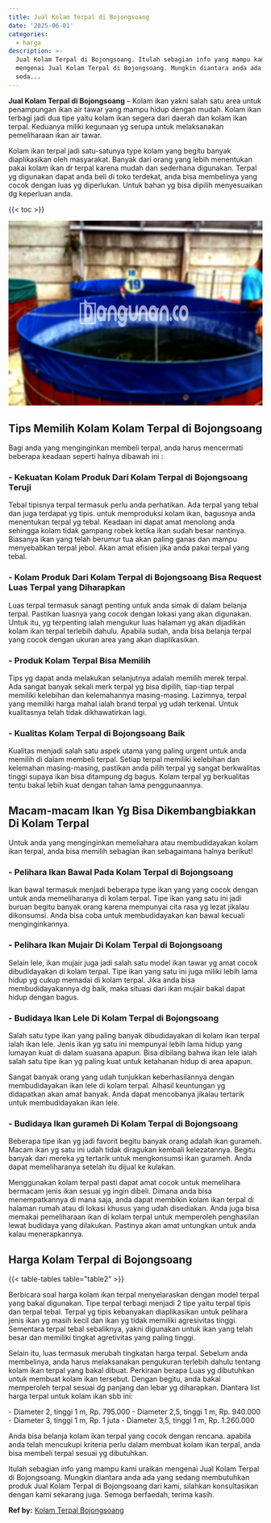 ```yaml
---
title: Jual Kolam Terpal di Bojongsoang
date: '2025-06-01'
categories:
  - harga
description: >-
  Jual Kolam Terpal di Bojongsoang. Itulah sebagian info yang mampu kami uraikan
  mengenai Jual Kolam Terpal di Bojongsoang. Mungkin diantara anda ada yang
  seda...
---
```


**Jual Kolam Terpal di Bojongsoang** – Kolam ikan yakni salah satu area untuk penampungan ikan air tawar yang mampu hidup dengan mudah. Kolam ikan terbagi jadi dua tipe yaitu kolam ikan segera dari daerah dan kolam ikan terpal. Keduanya miliki kegunaan yg serupa untuk melaksanakan pemeliharaan ikan air tawar.

Kolam ikan terpal jadi satu-satunya type kolam yang begitu banyak diaplikasikan oleh masyarakat. Banyak dari orang yang lebih menentukan pakai kolam ikan dr terpal karena mudah dan sederhana digunakan. Terpal yg digunakan dapat anda beli di toko terdekat, anda bisa membelinya yang cocok dengan luas yg diperlukan. Untuk bahan yg bisa dipilih menyesuaikan dg keperluan anda.

{{< toc >}}

![Jual Kolam Terpal di Bojongsoang](/images/jual-kolam-terpal-31.png)

## Tips Memilih Kolam Kolam Terpal di Bojongsoang

Bagi anda yang menginginkan membeli terpal, anda harus mencermati beberapa keadaan seperti halnya dibawah ini :

### \- Kekuatan Kolam Produk Dari Kolam Terpal di Bojongsoang Teruji

Tebal tipisnya terpal termasuk perlu anda perhatikan. Ada terpal yang tebal dan juga terdapat yg tipis. untuk memproduksi kolam ikan, bagusnya anda menentukan terpal yg tebal. Keadaan ini dapat amat menolong anda sehingga kolam tidak gampang robek ketika ikan sudah besar nantinya. Biasanya ikan yang telah berumur tua akan paling ganas dan mampu menyebabkan terpal jebol. Akan amat efisien jika anda pakai terpal yang tebal.

### \- Kolam Produk Dari Kolam Terpal di Bojongsoang Bisa Request Luas Terpal yang Diharapkan

Luas terpal termasuk sanagt penting untuk anda simak di dalam belanja terpal. Pastikan luasnya yang cocok dengan lokasi yang akan digunakan. Untuk itu, yg terpenting ialah mengukur luas halaman yg akan dijadikan kolam ikan terpal terlebih dahulu. Apabila sudah, anda bisa belanja terpal yang cocok dengan ukuran area yang akan diaplikasikan.

### \- Produk Kolam Terpal Bisa Memilih

Tips yg dapat anda melakukan selanjutnya adalah memilih merek terpal. Ada sangat banyak sekali merk terpal yg bisa dipilih, tiap-tiap terpal memiliki kelebihan dan kelemahannya masing-masing. Lazimnya, terpal yang memiliki harga mahal ialah brand terpal yg udah terkenal. Untuk kualitasnya telah tidak dikhawatirkan lagi.

### \- Kualitas Kolam Terpal di Bojongsoang Baik

Kualitas menjadi salah satu aspek utama yang paling urgent untuk anda memilih di dalam membeli terpal. Setiap terpal memiliki kelebihan dan kelemahan masing-masing, pastikan anda pilih terpal yg sangat berkwalitas tinggi supaya ikan bisa ditampung dg bagus. Kolam terpal yg berkualitas tentu bakal lebih kuat dengan tahan lama penggunaannya.

## Macam-macam Ikan Yg Bisa Dikembangbiakkan Di Kolam Terpal

Untuk anda yang menginginkan memeliahara atau membudidayakan kolam ikan terpal, anda bisa memilih sebagian ikan sebagaimana halnya berikut!

### \- Pelihara Ikan Bawal Pada Kolam Terpal di Bojongsoang

Ikan bawal termasuk menjadi beberapa type ikan yang yang cocok dengan untuk anda memeliharanya di kolam terpal. Tipe ikan yang satu ini jadi buruan begitu banyak orang karena mempunyai cita rasa yg lezat jikalau dikonsumsi. Anda bisa coba untuk membudidayakan kan bawal kecuali menginginkannya.

### \- Pelihara Ikan Mujair Di Kolam Terpal di Bojongsoang

Selain lele, ikan mujair juga jadi salah satu model ikan tawar yg amat cocok dibudidayakan di kolam terpal. Tipe ikan yang satu ini juga miliki lebih lama hidup yg cukup memadai di kolam terpal. Jika anda bisa membudidayakannya dg baik, maka situasi dari ikan mujair bakal dapat hidup dengan bagus.

### \- Budidaya Ikan Lele Di Kolam Terpal di Bojongsoang

Salah satu type ikan yang paling banyak dibudidayakan di kolam ikan terpal ialah ikan lele. Jenis ikan yg satu ini mempunyai lebih lama hidup yang lumayan kuat di dalam suasana apapun. Bisa dibilang bahwa ikan lele ialah salah satu tipe ikan yg paling kuat untuk ketahanan hidup di area apapun.

Sangat banyak orang yang udah tunjukkan keberhasilannya dengan membudidayakan ikan lele di kolam terpal. Alhasil keuntungan yg didapatkan akan amat banyak. Anda dapat mencobanya jikalau tertarik untuk membudidayakan ikan lele.

### \- Budidaya Ikan gurameh Di Kolam Terpal di Bojongsoang

Beberapa tipe ikan yg jadi favorit begitu banyak orang adalah ikan gurameh. Macam ikan yg satu ini udah tidak diragukan kembali kelezatannya. Begitu banyak dari mereka yg tertarik untuk mengkonsumsi ikan gurameh. Anda dapat memeliharanya setelah itu dijual ke kulakan.

Menggunakan kolam terpal pasti dapat amat cocok untuk memelihara bermacam jenis ikan sesuai yg ingin dibeli. Dimana anda bisa menempatkannya di mana saja, anda dapat membikin kolam ikan terpal di halaman rumah atau di lokasi khusus yang udah disediakan. Anda juga bisa memakai pemeliharaan ikan di kolam terpal untuk memperoleh penghasilan lewat budidaya yang dilakukan. Pastinya akan amat untungkan untuk anda kalau menerapkannya.

## Harga Kolam Terpal di Bojongsoang

{{< table-tables table="table2" >}}

Berbicara soal harga kolam ikan terpal menyelaraskan dengan model terpal yang bakal digunakan. Tipe terpal terbagi menjadi 2 tipe yaitu terpal tipis dan terpal tebal. Terpal yg tipis kebanyakan diaplikasikan untuk pelihara jenis ikan yg masih kecil dan ikan yg tidak memiliki agresivitas tinggi. Sementara terpal tebal sebaliknya, yakni digunakan untuk ikan yang telah besar dan memiliki tingkat agretivitas yang paling tinggi.

Selain itu, luas termasuk merubah tingkatan harga terpal. Sebelum anda membelinya, anda harus melaksanakan pengukuran terlebih dahulu tentang kolam ikan terpal yang bakal dibuat. Perkiraan berapa Luas yg dibutuhkan untuk membuat kolam ikan tersebut. Dengan begitu, anda bakal memperoleh terpal sesuai dg panjang dan lebar yg diharapkan. Diantara list harga terpal untuk kolam ikan sbb ini:

\- Diameter 2, tinggi 1 m, Rp. 795.000 - Diameter 2,5, tinggi 1 m, Rp. 940.000 - Diameter 3, tinggi 1 m, Rp. 1 juta - Diameter 3,5, tinggi 1 m, Rp. 1.260.000

Anda bisa belanja kolam ikan terpal yang cocok dengan rencana. apabila anda telah mencukupi kriteria perlu dalam membuat kolam ikan terpal, anda bisa membeli terpal sesuai yg dibutuhkan.

Itulah sebagian info yang mampu kami uraikan mengenai Jual Kolam Terpal di Bojongsoang. Mungkin diantara anda ada yang sedang membutuhkan produk Jual Kolam Terpal di Bojongsoang dari kami, silahkan konsultasikan dengan kami sekarang juga. Semoga berfaedah, terima kasih.

**Ref by:** [Kolam Terpal Bojongsoang](https://id.wikipedia.org/wiki/Kolam)
